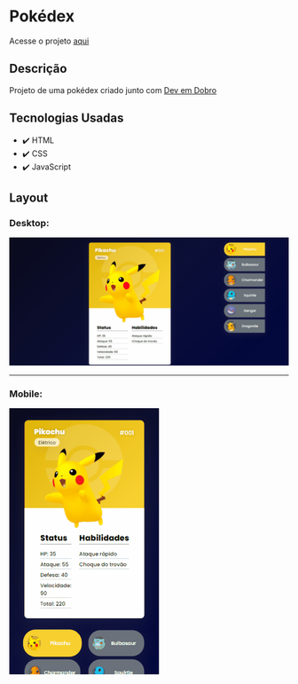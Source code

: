 # Pokédex

<p>Acesse o projeto <a href="https://jonathanrianelli.github.io/pokedex/">aqui</a></p>

## Descrição

<p>Projeto de uma pokédex criado junto com <a href="https://www.youtube.com/c/DevemDobro">Dev em Dobro</a></p>


## Tecnologias Usadas
- ✔️ HTML
- ✔️ CSS
- ✔️ JavaScript

## Layout 
### Desktop:
<img src="src/img/pokedex.gif">

<hr>

### Mobile:
<img alt="Demo" src="src/img/pokedex-mobile.gif">
 
